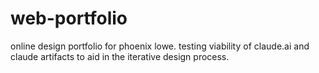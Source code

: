 # web-portfolio
online design portfolio for phoenix lowe. testing viability of claude.ai and claude artifacts to aid in the iterative design process.
